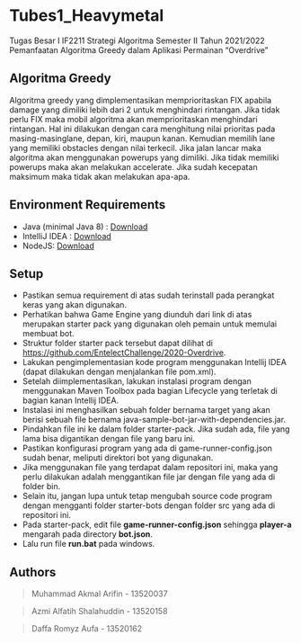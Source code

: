 # Tubes1_Heavymetal
Tugas Besar I IF2211 Strategi Algoritma Semester II Tahun 2021/2022 Pemanfaatan Algoritma Greedy dalam Aplikasi Permainan “Overdrive”

## Algoritma Greedy
Algoritma greedy yang dimplementasikan memprioritaskan FIX apabila damage yang dimiliki lebih dari 2 untuk menghindari rintangan.
Jika tidak perlu FIX maka mobil algoritma akan memprioritaskan menghindari rintangan.
Hal ini dilakukan dengan cara menghitung nilai prioritas pada masing-masinglane, depan, kiri, maupun kanan.
Kemudian memilih lane yang memiliki obstacles dengan nilai terkecil.
Jika jalan lancar maka algoritma akan menggunakan powerups yang dimiliki.
Jika tidak memiliki powerups maka akan melakukan accelerate.
Jika sudah kecepatan maksimum maka tidak akan melakukan apa-apa.

## Environment Requirements
* Java (minimal Java 8) : [Download](https://www.oracle.com/java/technologies/downloads/#java8)
* IntelIiJ IDEA : [Download](https://www.jetbrains.com/idea/)
* NodeJS: [Download](https://nodejs.org/en/download/)

## Setup
* Pastikan semua requirement di atas sudah terinstall pada perangkat keras yang akan digunakan.
* Perhatikan bahwa Game Engine yang diunduh dari link di atas merupakan starter pack yang digunakan oleh pemain untuk memulai membuat bot.
* Struktur folder starter pack tersebut dapat dilihat di https://github.com/EntelectChallenge/2020-Overdrive.
* Lakukan pengimplementasian kode program menggunakan Intellij IDEA (dapat dilakukan dengan menjalankan file pom.xml).
* Setelah diimplementasikan, lakukan instalasi program dengan menggunakan Maven Toolbox pada bagian Lifecycle yang terletak di bagian kanan Intellij IDEA.
* Instalasi ini menghasilkan sebuah folder bernama target yang akan berisi sebuah file bernama java-sample-bot-jar-with-dependencies.jar.
* Pindahkan file ini ke dalam folder starter-pack. Jika sudah ada, file yang lama bisa digantikan dengan file yang baru ini.
* Pastikan konfigurasi program yang ada di game-runner-config.json sudah benar, meliputi direktori bot yang digunakan.
* Jika menggunakan file yang terdapat dalam repositori ini, maka yang perlu dilakukan adalah menggantikan file jar dengan file yang ada di folder bin.
* Selain itu, jangan lupa untuk tetap mengubah source code program dengan mengganti folder starter-bots dengan folder src yang ada di repositori ini.
* Pada starter-pack, edit file **game-runner-config.json** sehingga **player-a** mengarah pada directory **bot.json**.
* Lalu run file **run.bat** pada windows.

## Authors
>Muhammad Akmal Arifin - 13520037

>Azmi Alfatih Shalahuddin - 13520158

>Daffa Romyz Aufa - 13520162

